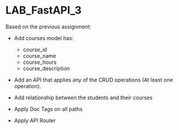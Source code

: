 # LAB_FastAPI_3

Based on the previous assignment:

- Add courses model has:
    - course_id
    - course_name
    - course_hours
    - course_description

- Add an API that applies any of the CRUD operations (At least one  operation).


- Add relationship between the students and their courses
- Apply Doc Tags on all paths
- Apply API Router
